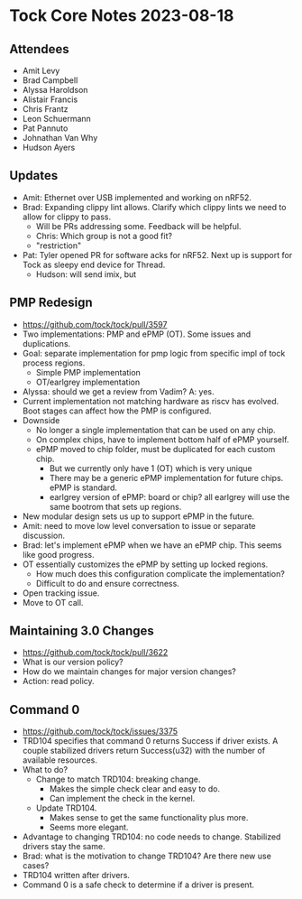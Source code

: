 # Tock Core Notes 2023-08-18

## Attendees
- Amit Levy
- Brad Campbell
- Alyssa Haroldson
- Alistair Francis
- Chris Frantz
- Leon Schuermann
- Pat Pannuto
- Johnathan Van Why
- Hudson Ayers

## Updates
- Amit: Ethernet over USB implemented and working on nRF52.
- Brad: Expanding clippy lint allows. Clarify which clippy lints we need to
  allow for clippy to pass.
  - Will be PRs addressing some. Feedback will be helpful.
  - Chris: Which group is not a good fit?
  - "restriction"
- Pat: Tyler opened PR for software acks for nRF52. Next up is support for Tock
  as sleepy end device for Thread.
  - Hudson: will send imix, but


## PMP Redesign
- https://github.com/tock/tock/pull/3597
- Two implementations: PMP and ePMP (OT). Some issues and duplications.
- Goal: separate implementation for pmp logic from specific impl of tock process
  regions.
  - Simple PMP implementation
  - OT/earlgrey implementation
- Alyssa: should we get a review from Vadim? A: yes.
- Current implementation not matching hardware as riscv has evolved. Boot stages
  can affect how the PMP is configured.
- Downside
  - No longer a single implementation that can be used on any chip.
  - On complex chips, have to implement bottom half of ePMP yourself.
  - ePMP moved to chip folder, must be duplicated for each custom chip.
    - But we currently only have 1 (OT) which is very unique
    - There may be a generic ePMP implementation for future chips. ePMP is
      standard.
    - earlgrey version of ePMP: board or chip? all earlgrey will use the same
      bootrom that sets up regions.
- New modular design sets us up to support ePMP in the future.
- Amit: need to move low level conversation to issue or separate discussion.
- Brad: let's implement ePMP when we have an ePMP chip. This seems like good
  progress.
- OT essentially customizes the ePMP by setting up locked regions.
  - How much does this configuration complicate the implementation?
  - Difficult to do and ensure correctness.
- Open tracking issue.
- Move to OT call.


## Maintaining 3.0 Changes
- https://github.com/tock/tock/pull/3622
- What is our version policy?
- How do we maintain changes for major version changes?
- Action: read policy.


## Command 0
- https://github.com/tock/tock/issues/3375
- TRD104 specifies that command 0 returns Success if driver exists. A couple
  stabilized drivers return Success(u32) with the number of available resources.
- What to do?
  - Change to match TRD104: breaking change.
    - Makes the simple check clear and easy to do.
    - Can implement the check in the kernel.
  - Update TRD104.
    - Makes sense to get the same functionality plus more.
    - Seems more elegant.
- Advantage to changing TRD104: no code needs to change. Stabilized drivers stay
  the same.
- Brad: what is the motivation to change TRD104? Are there new use cases?
- TRD104 written after drivers.
- Command 0 is a safe check to determine if a driver is present.


